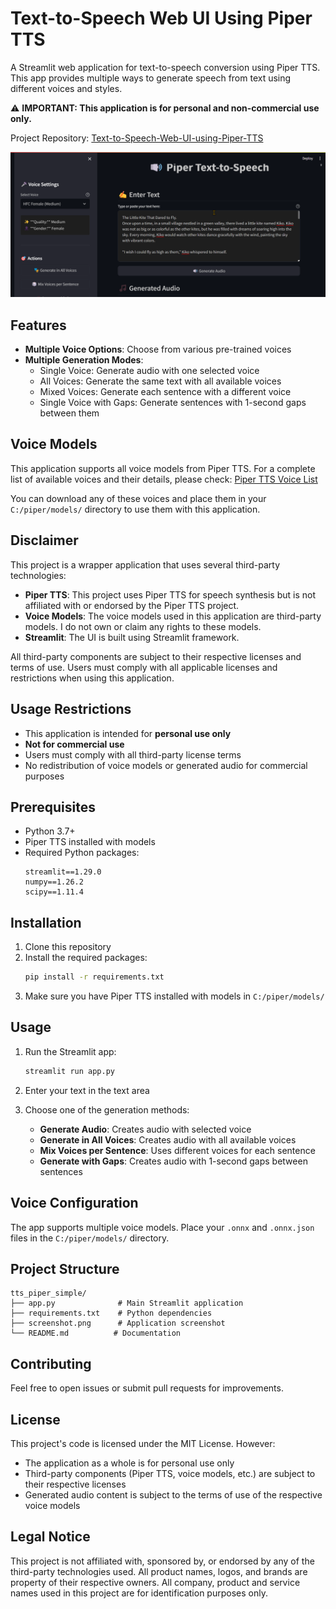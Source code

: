 # Text-to-Speech Web UI Using Piper TTS

A Streamlit web application for text-to-speech conversion using Piper TTS. This app provides multiple ways to generate speech from text using different voices and styles.

⚠️ **IMPORTANT: This application is for personal and non-commercial use only.**

Project Repository: [Text-to-Speech-Web-UI-using-Piper-TTS](https://github.com/AnandBhandari1/Text-to-Speech-Web-UI-using-Piper-TTS)

![App Screenshot](screenshot.png)

## Features

- **Multiple Voice Options**: Choose from various pre-trained voices
- **Multiple Generation Modes**:
  - Single Voice: Generate audio with one selected voice
  - All Voices: Generate the same text with all available voices
  - Mixed Voices: Generate each sentence with a different voice
  - Single Voice with Gaps: Generate sentences with 1-second gaps between them

## Voice Models

This application supports all voice models from Piper TTS. For a complete list of available voices and their details, please check:
[Piper TTS Voice List](https://github.com/rhasspy/piper/blob/master/VOICES.md)

You can download any of these voices and place them in your `C:/piper/models/` directory to use them with this application.

## Disclaimer

This project is a wrapper application that uses several third-party technologies:
- **Piper TTS**: This project uses Piper TTS for speech synthesis but is not affiliated with or endorsed by the Piper TTS project.
- **Voice Models**: The voice models used in this application are third-party models. I do not own or claim any rights to these models.
- **Streamlit**: The UI is built using Streamlit framework.

All third-party components are subject to their respective licenses and terms of use. Users must comply with all applicable licenses and restrictions when using this application.

## Usage Restrictions

- This application is intended for **personal use only**
- **Not for commercial use**
- Users must comply with all third-party license terms
- No redistribution of voice models or generated audio for commercial purposes

## Prerequisites

- Python 3.7+
- Piper TTS installed with models
- Required Python packages:
  ```
  streamlit==1.29.0
  numpy==1.26.2
  scipy==1.11.4
  ```

## Installation

1. Clone this repository
2. Install the required packages:
   ```bash
   pip install -r requirements.txt
   ```
3. Make sure you have Piper TTS installed with models in `C:/piper/models/`

## Usage

1. Run the Streamlit app:
   ```bash
   streamlit run app.py
   ```

2. Enter your text in the text area

3. Choose one of the generation methods:
   - **Generate Audio**: Creates audio with selected voice
   - **Generate in All Voices**: Creates audio with all available voices
   - **Mix Voices per Sentence**: Uses different voices for each sentence
   - **Generate with Gaps**: Creates audio with 1-second gaps between sentences

## Voice Configuration

The app supports multiple voice models. Place your `.onnx` and `.onnx.json` files in the `C:/piper/models/` directory.

## Project Structure

```
tts_piper_simple/
├── app.py              # Main Streamlit application
├── requirements.txt    # Python dependencies
├── screenshot.png      # Application screenshot
└── README.md          # Documentation
```

## Contributing

Feel free to open issues or submit pull requests for improvements.

## License

This project's code is licensed under the MIT License. However:
- The application as a whole is for personal use only
- Third-party components (Piper TTS, voice models, etc.) are subject to their respective licenses
- Generated audio content is subject to the terms of use of the respective voice models

## Legal Notice

This project is not affiliated with, sponsored by, or endorsed by any of the third-party technologies used. All product names, logos, and brands are property of their respective owners. All company, product and service names used in this project are for identification purposes only. 
